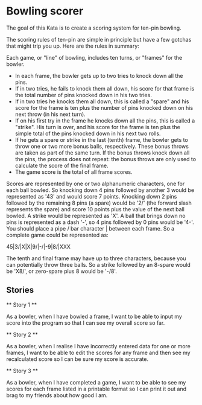 Bowling scorer
==============

The goal of this Kata is to create a scoring system for ten-pin bowling.

The scoring rules of ten-pin are simple in principle but have a few gotchas that might trip you up. Here are the rules in summary:

Each game, or "line" of bowling, includes ten turns, or "frames" for the bowler.
 
- In each frame, the bowler gets up to two tries to knock down all the pins. 
- If in two tries, he fails to knock them all down, his score for that frame is the total number of pins knocked down in his two tries. 
- If in two tries he knocks them all down, this is called a "spare" and his score for the frame is ten plus the number of pins knocked down on his next throw (in his next turn). 
- If on his first try in the frame he knocks down all the pins, this is called a "strike". His turn is over, and his score for the frame is ten plus the simple total of the pins knocked down in his next two rolls. 
- If he gets a spare or strike in the last (tenth) frame, the bowler gets to throw one or two more bonus balls, respectively. These bonus throws are taken as part of the same turn. If the bonus throws knock down all the pins, the process does not repeat: the bonus throws are only used to calculate the score of the final frame. 
- The game score is the total of all frame scores.

Scores are represented by one or two alphanumeric characters, one for each ball bowled. So knocking down 4 pins followed by another 3 would be represented as '43' and would score 7 points. Knocking down 2 pins followed by
the remaining 8 pins (a spare) would be '2/' (the forward slash represents the spare) and score 10 points plus the value of the next ball bowled. A strike would be represented as 'X'. A ball that brings down no
pins is represented as a dash '-', so 4 pins followed by 0 pins would be '4-'. You should place a pipe / bar character | between each frame. So a complete game could be represented as:

45|3/|X|X|9/|-/|-9|8/|XXX

The tenth and final frame may have up to three characters, because you can potentially throw three balls. So a strike followed by an 8-spare would be 'X8/', or zero-spare plus 8 would be '-/8'.



Stories
-------

** Story 1 **

As a bowler, when I have bowled a frame, I want to be able to input my score into the program so that I can see my overall score so far.

** Story 2 **

As a bowler, when I realise I have incorrectly entered data for one or more frames, I want to be able to edit the scores for any frame and then see my recalculated score so I can be sure my score is accurate.

** Story 3 **

As a bowler, when I have completed a game, I want to be able to see my scores for each frame listed in a printable format so I can print it out and brag to my friends about how good I am.

